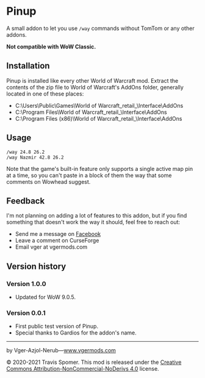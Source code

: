# Pinup

A small addon to let you use `/way` commands without TomTom or any other addons.

**Not compatible with WoW Classic.**

## Installation

 Pinup is installed like every other World of Warcraft mod. Extract the contents of the zip file to World of Warcraft's AddOns folder, generally located in one of these places:

* C:\Users\Public\Games\World of Warcraft\_retail_\Interface\AddOns
* C:\Program Files\World of Warcraft\_retail_\Interface\AddOns
* C:\Program Files (x86)\World of Warcraft\_retail_\Interface\AddOns

## Usage

```
/way 24.8 26.2
/way Nazmir 42.8 26.2
```

Note that the game's built-in feature only supports a single active map pin at a time, so you can't paste in a block of them the way that some comments on Wowhead suggest.

## Feedback

I'm not planning on adding a lot of features to this addon, but if you find something that doesn't work the way it should, feel free to reach out:

* Send me a message on [Facebook](https://facebook.com/vgermods)
* Leave a comment on CurseForge
* Email vger at vgermods.com

## Version history

### Version 1.0.0

* Updated for WoW 9.0.5.

### Version 0.0.1

* First public test version of Pinup.
* Special thanks to Gardios for the addon's name.

---
by Vger-Azjol-Nerub—www.vgermods.com

© 2020-2021 Travis Spomer.  This mod is released under the [Creative Commons Attribution-NonCommercial-NoDerivs 4.0](https://creativecommons.org/licenses/by-nc-nd/4.0/) license.
